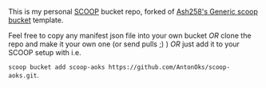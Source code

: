 This is my personal [SCOOP](https://scoop.sh) bucket repo, forked of [Ash258's Generic scoop bucket](https://github.com/Ash258/GenericBucket) template.

Feel free to copy any manifest json file into your own bucket _OR_ clone the repo and make it your own one (or send pulls ;) ) _OR_ just add it to your SCOOP setup with i.e.

```scoop bucket add scoop-aoks https://github.com/AntonOks/scoop-aoks.git```.

